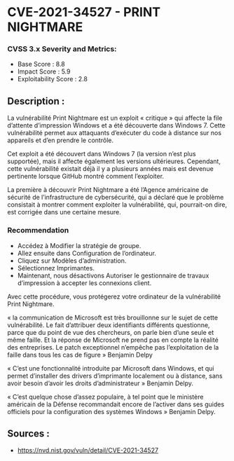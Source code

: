 # CVE-2021-34527 - PRINT NIGHTMARE

### CVSS 3.x Severity and Metrics:
- Base Score : 8.8
- Impact Score : 5.9
- Exploitability Score : 2.8

## Description :

La vulnérabilité Print Nightmare est un exploit « critique » qui affecte la file d’attente d’impression Windows et a été
découverte dans Windows 7. Cette vulnérabilité permet aux attaquants d’exécuter du code à distance sur nos appareils et 
d’en prendre le contrôle.

Cet exploit a été découvert dans Windows 7 (la version n’est plus supportée), mais il affecte également les versions 
ultérieures. Cependant, cette vulnérabilité existait déjà il y a plusieurs années mais est devenue pertinente lorsque 
GitHub montré comment l’exploiter.

La première à découvrir Print Nightmare a été l’Agence américaine de sécurité de l’infrastructure de cybersécurité, qui 
a déclaré que le problème consistait à montrer comment exploiter la vulnérabilité, qui, pourrait-on dire, est corrigée 
dans une certaine mesure.

### Recommendation

- Accédez à Modifier la stratégie de groupe.
- Allez ensuite dans Configuration de l’ordinateur.
- Cliquez sur Modèles d’administration.
- Sélectionnez Imprimantes.
- Maintenant, nous désactivons Autoriser le gestionnaire de travaux d’impression à accepter les connexions client.

Avec cette procédure, vous protégerez votre ordinateur de la vulnérabilité Print Nightmare.

« la communication de Microsoft est très brouillonne sur le sujet de cette vulnérabilité. Le fait d’attribuer deux 
identifiants différents questionne, parce que du point de vue des chercheurs, on parle bien d’une seule et même faille. 
Et la réponse de Microsoft ne prend pas en compte la réalité des entreprises. Le patch exceptionnel n’empêche pas 
l’exploitation de la faille dans tous les cas de figure » Benjamin Delpy

« C’est une fonctionnalité introduite par Microsoft dans Windows, et qui permet d’installer des drivers d’imprimante 
localement ou à distance, sans avoir besoin d’avoir les droits d’administrateur » Benjamin Delpy. 

« C’est quelque chose d’assez populaire, à tel point que le ministère américain de la Défense 
recommandait encore de l’activer dans ses guides officiels pour la configuration des systèmes Windows » Benjamin Delpy.

## Sources :
- https://nvd.nist.gov/vuln/detail/CVE-2021-34527
